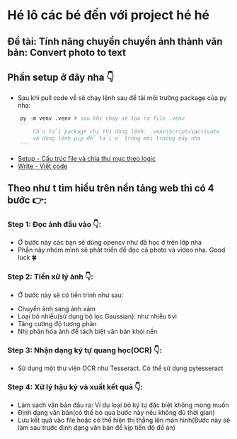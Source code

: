 # Hé lô các bé đến với project hé hé

## Đề tài: Tính năng chuyển chuyển ảnh thành văn bản: Convert photo to text

## Phần setup ở đây nha 👇

-   Sau khi pull code về sẽ chạy lệnh sau để tải môi trường package của py nha:

```py
    py -m venv .venv # sau khi chạy sẽ tạo ra file .venv
    '''
        Cần tải package chi thì dùng lệnh: .venv\Scripts\activate
        và dùng lệnh pip để tải ở trong môi trường này nha
    '''
```

-   [Setup - Cấu trúc file và chia thư mục theo logic](./SETUP.md)
-   [Write - Viết code](./WRITE.md)

## Theo như t tìm hiểu trên nền tảng web thì có 4 bước 👉:

### Step 1: Đọc ảnh đầu vào 👇:

-   Ở bước này các bạn sẽ dùng opencv như đã học ở trên lớp nha
-   Phần này nhóm mình sẽ phát triển để đọc cả photo và video nha. Good luck 🍀

### Step 2: Tiền xử lý ảnh 👇:

-   Ở bước này sẽ có tiến trình như sau:

*   Chuyển ảnh sang ảnh xám
*   Loại bỏ nhiễu(sử dụng bộ lọc Gaussian): như nhiễu tivi
*   Tăng cường độ tương phản
*   Nhị phân hóa ảnh để tách biệt văn bản khỏi nền

### Step 3: Nhận dạng ký tự quang học(OCR) 👇:

-   Sử dụng một thư viện OCR như Tesseract. Có thể sử dụng pytesseract

### Step 4: Xử lý hậu kỳ và xuất kết quả 👇:

-   Làm sạch văn bản đầu ra: Ví dụ loại bỏ ký tự đặc biệt không mong muốn
-   Định dạng văn bản(có thể bỏ qua bước này nếu không đủ thời gian)
-   Lưu kết quả vào file hoặc có thể hiện thị thẳng lên màn hình(Bước này sẽ làm sau trước định dạng văn bản để kịp tiến độ đồ án)
